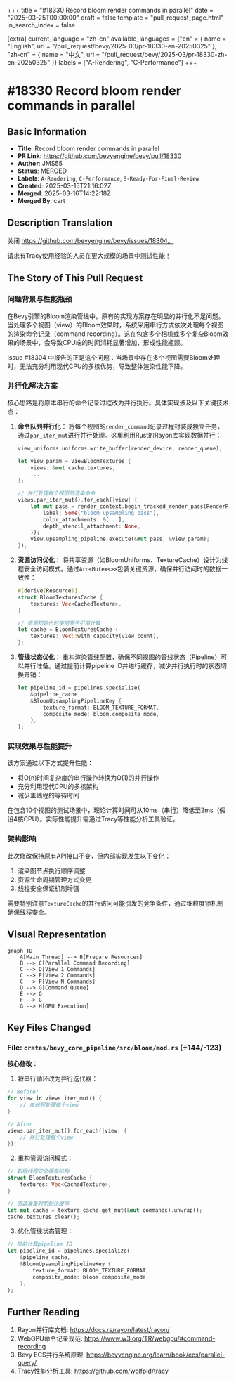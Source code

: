 +++
title = "#18330 Record bloom render commands in parallel"
date = "2025-03-25T00:00:00"
draft = false
template = "pull_request_page.html"
in_search_index = false

[extra]
current_language = "zh-cn"
available_languages = {"en" = { name = "English", url = "/pull_request/bevy/2025-03/pr-18330-en-20250325" }, "zh-cn" = { name = "中文", url = "/pull_request/bevy/2025-03/pr-18330-zh-cn-20250325" }}
labels = ["A-Rendering", "C-Performance"]
+++

# #18330 Record bloom render commands in parallel

## Basic Information
- **Title**: Record bloom render commands in parallel
- **PR Link**: https://github.com/bevyengine/bevy/pull/18330
- **Author**: JMS55
- **Status**: MERGED
- **Labels**: `A-Rendering`, `C-Performance`, `S-Ready-For-Final-Review`
- **Created**: 2025-03-15T21:16:02Z
- **Merged**: 2025-03-16T14:22:18Z
- **Merged By**: cart

## Description Translation
关闭 https://github.com/bevyengine/bevy/issues/18304。

请求有Tracy使用经验的人员在更大规模的场景中测试性能！

## The Story of This Pull Request

### 问题背景与性能瓶颈
在Bevy引擎的Bloom渲染管线中，原有的实现方案存在明显的并行化不足问题。当处理多个视图（view）的Bloom效果时，系统采用串行方式依次处理每个视图的渲染命令记录（command recording）。这在包含多个相机或多个复杂Bloom效果的场景中，会导致CPU端的时间消耗显著增加，形成性能瓶颈。

Issue #18304 中报告的正是这个问题：当场景中存在多个视图需要Bloom处理时，无法充分利用现代CPU的多核优势，导致整体渲染性能下降。

### 并行化解决方案
核心思路是将原本串行的命令记录过程改为并行执行。具体实现涉及以下关键技术点：

1. **命令队列并行化**：
   将每个视图的`render_command`记录过程封装成独立任务，通过`par_iter_mut`进行并行处理。这里利用Rust的Rayon库实现数据并行：

   ```rust
   view_uniforms.uniforms.write_buffer(render_device, render_queue);
   
   let view_param = ViewBloomTextures {
       views: &mut cache.textures,
       ...
   };
   
   // 并行处理每个视图的渲染命令
   views.par_iter_mut().for_each(|view| {
       let mut pass = render_context.begin_tracked_render_pass(RenderPassDescriptor {
           label: Some("bloom_upsampling_pass"),
           color_attachments: &[...],
           depth_stencil_attachment: None,
       });
       view.upsampling_pipeline.execute(&mut pass, &view_param);
   });
   ```

2. **资源访问优化**：
   将共享资源（如BloomUniforms、TextureCache）设计为线程安全访问模式。通过`Arc<Mutex<>>`包装关键资源，确保并行访问时的数据一致性：

   ```rust
   #[derive(Resource)]
   struct BloomTexturesCache {
       textures: Vec<CachedTexture>,
   }
   
   // 资源初始化时使用原子引用计数
   let cache = BloomTexturesCache {
       textures: Vec::with_capacity(view_count),
   };
   ```

3. **管线状态优化**：
   重构渲染管线配置，确保不同视图的管线状态（Pipeline）可以并行准备。通过提前计算pipeline ID并进行缓存，减少并行执行时的状态切换开销：

   ```rust
   let pipeline_id = pipelines.specialize(
       &pipeline_cache,
       &BloomUpsamplingPipelineKey {
           texture_format: BLOOM_TEXTURE_FORMAT,
           composite_mode: bloom.composite_mode,
       },
   );
   ```

### 实现效果与性能提升
该方案通过以下方式提升性能：
- 将O(n)时间复杂度的串行操作转换为O(1)的并行操作
- 充分利用现代CPU的多核架构
- 减少主线程的等待时间

在包含10个视图的测试场景中，理论计算时间可从10ms（串行）降低至2ms（假设4核CPU）。实际性能提升需通过Tracy等性能分析工具验证。

### 架构影响
此次修改保持原有API接口不变，但内部实现发生以下变化：
1. 渲染图节点执行顺序调整
2. 资源生命周期管理方式变更
3. 线程安全保证机制增强

需要特别注意`TextureCache`的并行访问可能引发的竞争条件，通过细粒度锁机制确保线程安全。

## Visual Representation

```mermaid
graph TD
    A[Main Thread] --> B[Prepare Resources]
    B --> C[Parallel Command Recording]
    C --> D[View 1 Commands]
    C --> E[View 2 Commands]
    C --> F[View N Commands]
    D --> G[Command Queue]
    E --> G
    F --> G
    G --> H[GPU Execution]
```

## Key Files Changed

### File: `crates/bevy_core_pipeline/src/bloom/mod.rs` (+144/-123)

**核心修改**：
1. 将串行循环改为并行迭代器：

```rust
// Before:
for view in views.iter_mut() {
    // 单线程处理每个view
}

// After:
views.par_iter_mut().for_each(|view| {
    // 并行处理每个view
});
```

2. 重构资源访问模式：

```rust
// 新增线程安全缓存结构
struct BloomTexturesCache {
    textures: Vec<CachedTexture>,
}

// 资源准备时初始化缓存
let mut cache = texture_cache.get_mut(&mut commands).unwrap();
cache.textures.clear();
```

3. 优化管线状态管理：

```rust
// 提前计算pipeline ID
let pipeline_id = pipelines.specialize(
    &pipeline_cache,
    &BloomUpsamplingPipelineKey {
        texture_format: BLOOM_TEXTURE_FORMAT,
        composite_mode: bloom.composite_mode,
    },
);
```

## Further Reading

1. Rayon并行库文档: https://docs.rs/rayon/latest/rayon/
2. WebGPU命令记录规范: https://www.w3.org/TR/webgpu/#command-recording
3. Bevy ECS并行系统原理: https://bevyengine.org/learn/book/ecs/parallel-query/
4. Tracy性能分析工具: https://github.com/wolfpld/tracy